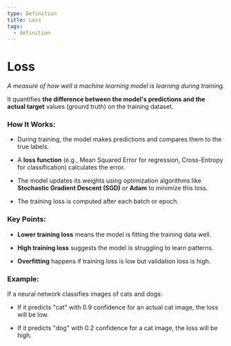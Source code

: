 ```yaml
---
type: Definition
title: Loss
tags:
  - definition
---
```


# Loss

*A measure of how well a machine learning model is learning during training.* 

It quantifies **the difference between the model's predictions and the actual target** values (ground truth) on the training dataset.

### How It Works:

- During training, the model makes predictions and compares them to the true labels.

- A **loss function** (e.g., Mean Squared Error for regression, Cross-Entropy for classification) calculates the error.

- The model updates its weights using optimization algorithms like **Stochastic Gradient Descent (SGD)** or **Adam** to minimize this loss.

- The training loss is computed after each batch or epoch.

### Key Points:

- **Lower training loss** means the model is fitting the training data well.

- **High training loss** suggests the model is struggling to learn patterns.

- **Overfitting** happens if training loss is low but validation loss is high.

### Example:

If a neural network classifies images of cats and dogs:

- If it predicts "cat" with 0.9 confidence for an actual cat image, the loss will be low.

- If it predicts "dog" with 0.2 confidence for a cat image, the loss will be high.

